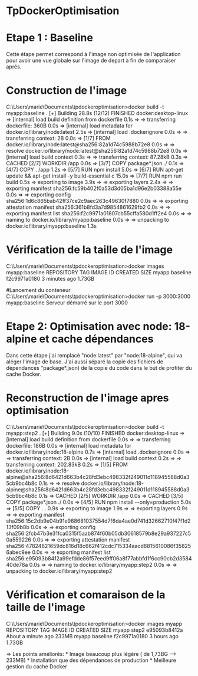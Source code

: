 # TpDockerOptimisation
# Etape 1 : Baseline
Cette étape permet correspond à l'image non optimisée de l'application  pour avoir une vue globale sur l'image de depart à fin de comparaiser aprés. 
# Construction de l'image
C:\Users\marie\Documents\tpdockeroptimisation>docker build -t myapp:baseline .
[+] Building 28.8s (12/12) FINISHED                    docker:desktop-linux
 => [internal] load build definition from dockerfile                   0.1s
 => => transferring dockerfile: 360B                                   0.0s
 => [internal] load metadata for docker.io/library/node:latest         2.5s
 => [internal] load .dockerignore                                      0.0s
 => => transferring context: 2B                                        0.0s
 => [1/7] FROM docker.io/library/node:latest@sha256:82a1d74c5988b72e8  0.0s
 => => resolve docker.io/library/node:latest@sha256:82a1d74c5988b72e8  0.0s
 => [internal] load build context                                      0.3s
 => => transferring context: 87.28kB                                   0.3s
 => CACHED [2/7] WORKDIR /app                                          0.0s
 => [3/7] COPY package*.json ./                                        0.1s
 => [4/7] COPY . /app                                                  1.2s
 => [5/7] RUN npm install                                              5.0s
 => [6/7] RUN apt-get update && apt-get install -y build-essential c  15.0s
 => [7/7] RUN npm run build                                            0.5s
 => exporting to image                                                 3.9s
 => => exporting layers                                                2.4s
 => => exporting manifest sha256:fc59b402f0a53d3d05ba1d96e2b03388a55e  0.0s
 => => exporting config sha256:1d6c865bab42ff37ce2c9aec263c49630f7880  0.0s
 => => exporting attestation manifest sha256:361b8fd3a7d9854861629fb2  0.0s
 => => exporting manifest list sha256:f2c9971a01807cb55cffa580d1ff2e4  0.0s
 => => naming to docker.io/library/myapp:baseline                      0.0s
 => => unpacking to docker.io/library/myapp:baseline                   1.3s

# Vérification de la taille de l'image
C:\Users\marie\Documents\tpdockeroptimisation>docker images myapp:baseline
REPOSITORY   TAG        IMAGE ID       CREATED         SIZE
myapp        baseline   f2c9971a0180   3 minutes ago   1.73GB

#Lancement du conteneur 
C:\Users\marie\Documents\tpdockeroptimisation>docker run -p 3000:3000 myapp:baseline
Serveur démarré sur le port 3000

# Etape 2: Optimisation avec node: 18-alpine et cache dépendances
Dans cette étape j'ai remplacé "node:latest" par "node:18-alpine", qui va aléger l'image de base.
J'ai aussi séparé la copie des fichiers de dépendances "package*.json) de la copie du code dans le but de profiter du cache Docker. 

# Reconstruction de l'image apres optimisation 
C:\Users\marie\Documents\tpdockeroptimisation>docker build -t myapp:step2 .
[+] Building 9.0s (10/10) FINISHED                                                                 docker:desktop-linux
 => [internal] load build definition from dockerfile                                                               0.0s
 => => transferring dockerfile: 186B                                                                               0.0s
 => [internal] load metadata for docker.io/library/node:18-alpine                                                  0.7s
 => [internal] load .dockerignore                                                                                  0.0s
 => => transferring context: 2B                                                                                    0.0s
 => [internal] load build context                                                                                  0.2s
 => => transferring context: 202.83kB                                                                              0.2s
 => [1/5] FROM docker.io/library/node:18-alpine@sha256:8d6421d663b4c28fd3ebc498332f249011d118945588d0a35cb9bc4b8c  0.1s
 => => resolve docker.io/library/node:18-alpine@sha256:8d6421d663b4c28fd3ebc498332f249011d118945588d0a35cb9bc4b8c  0.1s
 => CACHED [2/5] WORKDIR /app                                                                                      0.0s
 => CACHED [3/5] COPY package*.json ./                                                                             0.0s
 => [4/5] RUN npm install --only=production                                                                        5.0s
 => [5/5] COPY . .                                                                                                 0.9s
 => exporting to image                                                                                             1.9s
 => => exporting layers                                                                                            0.9s
 => => exporting manifest sha256:15c2db9e04b91e968681037554d7f6da4ae0d741d32662710f47f1d213f09b8b                  0.0s
 => => exporting config sha256:2fcb47b3e31fca0315f5aab874f60b05db30618579b8e29a937227c50a559226                    0.0s
 => => exporting attestation manifest sha256:47824821659dc816d18c662f412cdc715334aacd8815610086f358256abec9ee      0.0s
 => => exporting manifest list sha256:e95093b8412a99efdde86f57eed9ff06a8f77abbfd1f6cc90cb2d358440de78a             0.0s
 => => naming to docker.io/library/myapp:step2                                                                     0.0s
 => => unpacking to docker.io/library/myapp:step2

 # Vérification et comaraison de la taille de l'image
 C:\Users\marie\Documents\tpdockeroptimisation>docker images myapp
REPOSITORY   TAG        IMAGE ID       CREATED              SIZE
myapp        step2      e95093b8412a   About a minute ago   233MB
myapp        baseline   f2c9971a0180   3 hours ago          1.73GB

=> Les points améliorés: * Image beaucoup plus légère ( de 1,73BG --> 233MB)
                         * Installation que des dépendances de production
                         * Meilleure gestion du cache Docker


